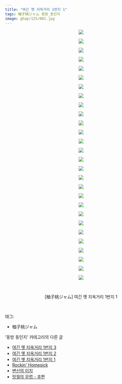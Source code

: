 ```yaml
---
title: "여긴 옛 지옥거리 1번지 1"
tags: 柚子桃ジャム 동방_동인지
image: ghap/125/001.jpg
---
```

<div class="article">
<p style="text-align: center; clear: none; float: none;"><img src="{{ site.nasurl }}/ghap/125/001.jpg"/></p>
<p style="text-align: center; clear: none; float: none;"><img src="{{ site.nasurl }}/ghap/125/002.jpg"/></p>
<p style="text-align: center; clear: none; float: none;"><img src="{{ site.nasurl }}/ghap/125/003.jpg"/></p>
<p style="text-align: center; clear: none; float: none;"><img src="{{ site.nasurl }}/ghap/125/004.jpg"/></p>
<p style="text-align: center; clear: none; float: none;"><img src="{{ site.nasurl }}/ghap/125/005.jpg"/></p>
<p style="text-align: center; clear: none; float: none;"><img src="{{ site.nasurl }}/ghap/125/006.jpg"/></p>
<p style="text-align: center; clear: none; float: none;"><img src="{{ site.nasurl }}/ghap/125/007.jpg"/></p>
<p style="text-align: center; clear: none; float: none;"><img src="{{ site.nasurl }}/ghap/125/008.jpg"/></p>
<p style="text-align: center; clear: none; float: none;"><img src="{{ site.nasurl }}/ghap/125/009.jpg"/></p>
<p style="text-align: center; clear: none; float: none;"><img src="{{ site.nasurl }}/ghap/125/010.jpg"/></p>
<p style="text-align: center; clear: none; float: none;"><img src="{{ site.nasurl }}/ghap/125/011.jpg"/></p>
<p style="text-align: center; clear: none; float: none;"><img src="{{ site.nasurl }}/ghap/125/012.jpg"/></p>
<p style="text-align: center; clear: none; float: none;"><img src="{{ site.nasurl }}/ghap/125/013.jpg"/></p>
<p style="text-align: center; clear: none; float: none;"><img src="{{ site.nasurl }}/ghap/125/014.jpg"/></p>
<p style="text-align: center; clear: none; float: none;"><img src="{{ site.nasurl }}/ghap/125/015.jpg"/></p>
<p style="text-align: center; clear: none; float: none;"><img src="{{ site.nasurl }}/ghap/125/016.jpg"/></p>
<p style="text-align: center; clear: none; float: none;"><img src="{{ site.nasurl }}/ghap/125/017.jpg"/></p>
<p style="text-align: center; clear: none; float: none;"><img src="{{ site.nasurl }}/ghap/125/018.jpg"/></p>
<p style="text-align: center; clear: none; float: none;"><img src="{{ site.nasurl }}/ghap/125/019.jpg"/></p>
<p style="text-align: center; clear: none; float: none;"><img src="{{ site.nasurl }}/ghap/125/020.jpg"/></p>
<p style="text-align: center; clear: none; float: none;"><img src="{{ site.nasurl }}/ghap/125/021.jpg"/></p>
<p style="text-align: center; clear: none; float: none;"><img src="{{ site.nasurl }}/ghap/125/022.jpg"/></p>
<p style="text-align: center; clear: none; float: none;"><img src="{{ site.nasurl }}/ghap/125/023.jpg"/></p>
<p style="text-align: center; clear: none; float: none;"><img src="{{ site.nasurl }}/ghap/125/024.jpg"/></p>
<p style="text-align: center; clear: none; float: none;"><img src="{{ site.nasurl }}/ghap/125/025.jpg"/></p>
<p style="text-align: center; clear: none; float: none;"><img src="{{ site.nasurl }}/ghap/125/026.jpg"/></p>
<p style="text-align: center; clear: none; float: none;"><img src="{{ site.nasurl }}/ghap/125/027.jpg"/></p>
<p style="text-align: center; clear: none; float: none;"><img src="{{ site.nasurl }}/ghap/125/028.jpg"/></p>
<p style="text-align: center; clear: none; float: none;"><br/></p>
<p style="text-align: center; clear: none; float: none;">[柚子桃ジャム] 여긴 옛 지옥거리 1번지 1</p>
<p><br/></p>
</div><div class="tagTrail">
<p>태그: </p>
<ul>
<li>柚子桃ジャム</li>
</ul>
</div><div class="another">
<p>'동방 동인지' 카테고리의 다른 글</p>
<ul>
<li><a href="/2016-06-18-ghap_127">여긴 옛 지옥거리 1번지 3</a></li>
<li><a href="/2016-06-18-ghap_126">여긴 옛 지옥거리 1번지 2</a></li>
<li><a href="/2016-06-18-ghap_125">여긴 옛 지옥거리 1번지 1</a></li>
<li><a href="/2016-06-18-ghap_124">Rockin' Homesick</a></li>
<li><a href="/2016-06-18-ghap_123">변신의 이치</a></li>
<li><a href="/2016-06-18-ghap_122">망월의 무렵 - 후편</a></li>
</ul>
</div><div class="cb_module cb_fluid">
<div class="cb_wrt cb_profile">
</div><!-- commentList close -->
</div>
<br/>
<p id="refer"></p>
<br/>
